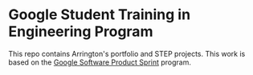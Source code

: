 # Google Student Training in Engineering Program

This repo contains Arrington's portfolio and STEP projects.
This work is based on the [Google Software Product Sprint](https://g.co/softwareproductsprint) program.



